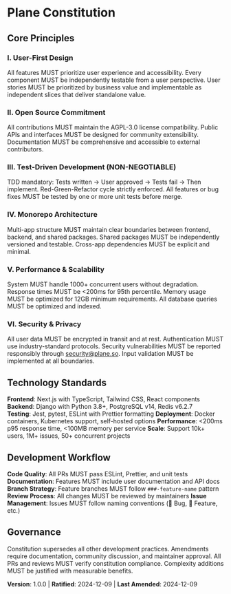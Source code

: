 <!-- 
Sync Impact Report:
Version change: 1.0.0 → 1.0.0 (initial constitution)
Modified principles: N/A (initial creation)
Added sections: Core Principles, Technology Standards, Development Workflow
Removed sections: N/A (initial creation)
Templates requiring updates: ✅ plan-template.md, ✅ spec-template.md, ✅ tasks-template.md
Follow-up TODOs: None
-->

# Plane Constitution

## Core Principles

### I. User-First Design
All features MUST prioritize user experience and accessibility. Every component MUST be independently testable from a user perspective. User stories MUST be prioritized by business value and implementable as independent slices that deliver standalone value.

### II. Open Source Commitment  
All contributions MUST maintain the AGPL-3.0 license compatibility. Public APIs and interfaces MUST be designed for community extensibility. Documentation MUST be comprehensive and accessible to external contributors.

### III. Test-Driven Development (NON-NEGOTIABLE)
TDD mandatory: Tests written → User approved → Tests fail → Then implement. Red-Green-Refactor cycle strictly enforced. All features or bug fixes MUST be tested by one or more unit tests before merge.

### IV. Monorepo Architecture
Multi-app structure MUST maintain clear boundaries between frontend, backend, and shared packages. Shared packages MUST be independently versioned and testable. Cross-app dependencies MUST be explicit and minimal.

### V. Performance & Scalability
System MUST handle 1000+ concurrent users without degradation. Response times MUST be <200ms for 95th percentile. Memory usage MUST be optimized for 12GB minimum requirements. All database queries MUST be optimized and indexed.

### VI. Security & Privacy
All user data MUST be encrypted in transit and at rest. Authentication MUST use industry-standard protocols. Security vulnerabilities MUST be reported responsibly through security@plane.so. Input validation MUST be implemented at all boundaries.

## Technology Standards

**Frontend**: Next.js with TypeScript, Tailwind CSS, React components
**Backend**: Django with Python 3.8+, PostgreSQL v14, Redis v6.2.7  
**Testing**: Jest, pytest, ESLint with Prettier formatting
**Deployment**: Docker containers, Kubernetes support, self-hosted options
**Performance**: <200ms p95 response time, <100MB memory per service
**Scale**: Support 10k+ users, 1M+ issues, 50+ concurrent projects

## Development Workflow

**Code Quality**: All PRs MUST pass ESLint, Prettier, and unit tests
**Documentation**: Features MUST include user documentation and API docs
**Branch Strategy**: Feature branches MUST follow `###-feature-name` pattern
**Review Process**: All changes MUST be reviewed by maintainers
**Issue Management**: Issues MUST follow naming conventions (🐛 Bug, 🚀 Feature, etc.)

## Governance

Constitution supersedes all other development practices. Amendments require documentation, community discussion, and maintainer approval. All PRs and reviews MUST verify constitution compliance. Complexity additions MUST be justified with measurable benefits.

**Version**: 1.0.0 | **Ratified**: 2024-12-09 | **Last Amended**: 2024-12-09
